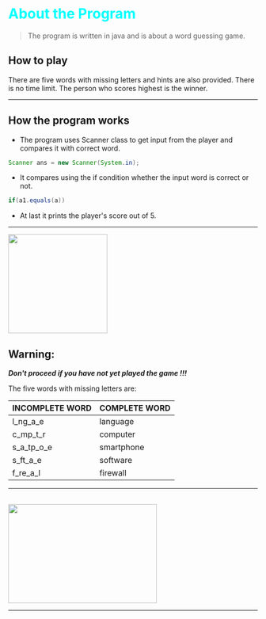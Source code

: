 # <span style="color:cyan;"> About the Program </span>

>The program is written in java and is about a word guessing game.

## **How to play**

<p> There are five words with missing letters and hints are also provided. There is no time limit.
The person who scores highest is the winner.<p>

___
## **How the program works**

* The program uses Scanner class to get input from the player and compares it with correct word.

```java
Scanner ans = new Scanner(System.in);
```

* It compares using the if condition whether the input word is correct or not.

```java
if(a1.equals(a))
```

* At last it prints the player's score out of 5.
___

<img src="https://ariste.info/wp-content/uploads/2020/04/1200px-Antu_dialog-warning.svg_-1.png" height="200" width="200">


## **Warning:**
***Don't proceed if you have not yet played the game !!!***

The five words with missing letters are:

|INCOMPLETE WORD  | COMPLETE WORD  |
|---------------- | ---------------|
|l_ng_a_e         |language        |
|c_mp_t_r         |computer        |
|s_a_tp_o_e       |smartphone      |
|s_ft_a_e         |software        |
|f_re_a_l         |firewall        |
___
<br>
<img src="https://lh3.googleusercontent.com/proxy/QK4KFDby0SALDKwFQJzlwI46TXcUV1VK4AgZ0uLc8fjjqBU0bmd6a8uDiT0eFwG9Y7mKHcySGsGHC5D0Ec2OUdROvt7kPWLIY6cEp1xSoxVR6_yQU-rTmyKLvOv_cmHyKYs"
height="200" width="300">

___



